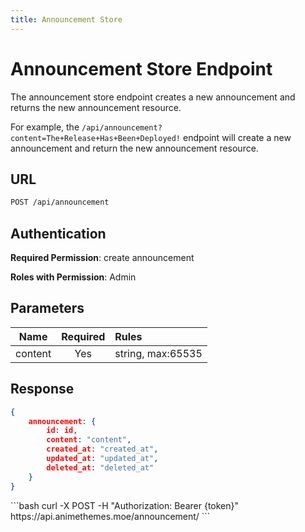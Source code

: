 ```yaml
---
title: Announcement Store
---
```


<Block>

# Announcement Store Endpoint

The announcement store endpoint creates a new announcement and returns the new announcement resource.

For example, the `/api/announcement?content=The+Release+Has+Been+Deployed!` endpoint will create a new announcement and return the new announcement resource.

## URL

```sh
POST /api/announcement
```

## Authentication

**Required Permission**: create announcement

**Roles with Permission**: Admin

## Parameters

| Name    | Required | Rules             |
| :-----: | :------: | :---------------- |
| content | Yes      | string, max:65535 |

## Response

```json
{
    announcement: {
        id: id,
        content: "content",
        created_at: "created_at",
        updated_at: "updated_at",
        deleted_at: "deleted_at"
    }
}
```

<Example>

<CURL>
```bash
curl -X POST -H "Authorization: Bearer {token}" https://api.animethemes.moe/announcement/
```
</CURL>

</Example>

</Block>